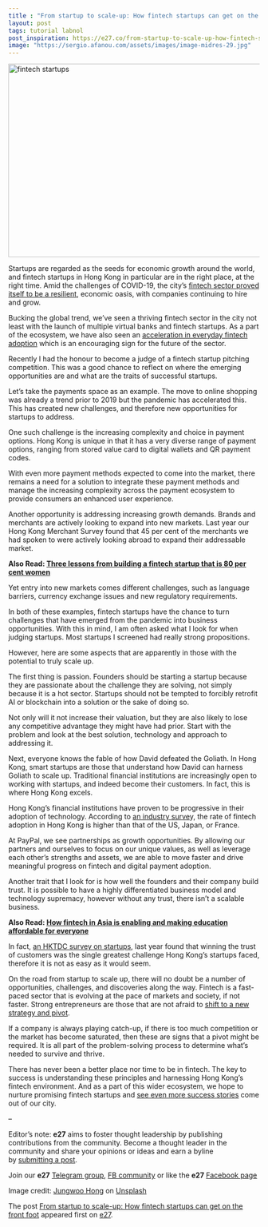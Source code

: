 ```yaml
---
title : "From startup to scale-up: How fintech startups can get on the front foot"
layout: post
tags: tutorial labnol
post_inspiration: https://e27.co/from-startup-to-scale-up-how-fintech-startups-can-get-on-the-front-foot-20210405/
image: "https://sergio.afanou.com/assets/images/image-midres-29.jpg"
---
```


<img loading="lazy" class="aligncenter wp-image-413132 size-full" src="https://e27.co/wp-content/uploads/2021/04/jungwoo-hong-cYUMaCqMYvI-unsplash.jpg" alt="fintech startups" width="690" height="387" />
<p>Startups are regarded as the seeds for economic growth around the world, and fintech startups in Hong Kong in particular are in the right place, at the right time. Amid the challenges of COVID-19, the city’s <a rel="follow" href="https://www.rgf-hr.com/rgf-salary-watch-2020-hk">fintech sector proved itself to be a resilient</a>, economic oasis, with companies continuing to hire and grow.</p>
<p>Bucking the global trend, we’ve seen a thriving fintech sector in the city not least with the launch of multiple virtual banks and fintech startups. As a part of the ecosystem, we have also seen an <a rel="follow" href="https://e27.co/can-fintech-partnerships-solve-the-challenges-of-micro-and-small-businesses-20210331/">acceleration in everyday fintech adoption</a> which is an encouraging sign for the future of the sector.</p>
<p>Recently I had the honour to become a judge of a fintech startup pitching competition. This was a good chance to reflect on where the emerging opportunities are and what are the traits of successful startups.</p>
<p>Let’s take the payments space as an example. The move to online shopping was already a trend prior to 2019 but the pandemic has accelerated this. This has created new challenges, and therefore new opportunities for startups to address.</p>
<p>One such challenge is the increasing complexity and choice in payment options. Hong Kong is unique in that it has a very diverse range of payment options, ranging from stored value card to digital wallets and QR payment codes.</p>
<p>With even more payment methods expected to come into the market, there remains a need for a solution to integrate these payment methods and manage the increasing complexity across the payment ecosystem to provide consumers an enhanced user experience.</p>
<p>Another opportunity is addressing increasing growth demands. Brands and merchants are actively looking to expand into new markets. Last year our Hong Kong Merchant Survey found that 45 per cent of the merchants we had spoken to were actively looking abroad to expand their addressable market.</p>
<p><strong>Also Read: <a rel="follow" href="https://e27.co/three-lessons-from-building-a-fintech-startup-that-is-80-per-cent-women-20190610/">Three lessons from building a fintech startup that is 80 per cent women</a></strong></p>
<p>Yet entry into new markets comes different challenges, such as language barriers, currency exchange issues and new regulatory requirements.</p>
<p>In both of these examples, fintech startups have the chance to turn challenges that have emerged from the pandemic into business opportunities. With this in mind, I am often asked what I look for when judging startups. Most startups I screened had really strong propositions.</p>
<p>However, here are some aspects that are apparently in those with the potential to truly scale up.</p>
<p>The first thing is passion. Founders should be starting a startup because they are passionate about the challenge they are solving, not simply because it is a hot sector. Startups should not be tempted to forcibly retrofit AI or blockchain into a solution or the sake of doing so.</p>
<p>Not only will it not increase their valuation, but they are also likely to lose any competitive advantage they might have had prior. Start with the problem and look at the best solution, technology and approach to addressing it.</p>
<p>Next, everyone knows the fable of how David defeated the Goliath. In Hong Kong, smart startups are those that understand how David can harness Goliath to scale up. Traditional financial institutions are increasingly open to working with startups, and indeed become their customers. In fact, this is where Hong Kong excels.</p>
<p>Hong Kong’s financial institutions have proven to be progressive in their adoption of technology. According to <a rel="follow" href="https://assets.ey.com/content/dam/ey-sites/ey-com/en_gl/topics/banking-and-capital-markets/ey-global-fintech-adoption-index.pdf">an industry surve</a>y, the rate of fintech adoption in Hong Kong is higher than that of the US, Japan, or France.</p>
<p>At PayPal, we see partnerships as growth opportunities. By allowing our partners and ourselves to focus on our unique values, as well as leverage each other’s strengths and assets, we are able to move faster and drive meaningful progress on fintech and digital payment adoption.</p>
<p>Another trait that I look for is how well the founders and their company build trust. It is possible to have a highly differentiated business model and technology supremacy, however without any trust, there isn’t a scalable business.</p>
<p><strong>Also Read: <a rel="follow" href="https://e27.co/how-fintech-is-asia-is-enabling-and-making-education-affordable-for-everyone-20210318/">How fintech in Asia is enabling and making education affordable for everyone</a></strong></p>
<p>In fact, <a rel="follow" href="https://research.hktdc.com/en/article/NjY2Mzc0Njkz?utm_source=weky_edm&amp;utm_campaign=edm_promo_upd&amp;utm_medium=edm&amp;DCSext.dept=12&amp;WT.mc_id=6246437">an HKTDC survey on startups</a>, last year found that winning the trust of customers was the single greatest challenge Hong Kong’s startups faced, therefore it is not as easy as it would seem.</p>
<p>On the road from startup to scale up, there will no doubt be a number of opportunities, challenges, and discoveries along the way. Fintech is a fast-paced sector that is evolving at the pace of markets and society, if not faster. Strong entrepreneurs are those that are not afraid to <a rel="follow" href="https://e27.co/pandemic-or-not-heres-why-pivoting-is-good-for-your-startup-20210308/">shift to a new strategy and pivot</a>.</p>
<p>If a company is always playing catch-up, if there is too much competition or the market has become saturated, then these are signs that a pivot might be required. It is all part of the problem-solving process to determine what’s needed to survive and thrive.</p>
<p>There has never been a better place nor time to be in fintech. The key to success is understanding these principles and harnessing Hong Kong’s fintech environment. And as a part of this wider ecosystem, we hope to nurture promising fintech startups and <a rel="follow" href="https://www.paypal.com/sg/webapps/mpp/innovationlab/innotopia?utm_source=google&amp;utm_medium=social&amp;utm_campaign=e27">see even more success stories</a> come out of our city.</p>
<p>&#8211;</p>
<p class="p1"><span class="s1">Editor’s note: <strong>e27</strong> aims to foster thought leadership by publishing contributions from the community. Become a thought leader in the community and share your opinions or ideas and earn a byline by <a rel="follow" href="https://e27.co/contributor"><span class="s2">submitting a post</span></a>.</span></p>
<p class="p1"><span class="s1">Join our <strong>e27</strong> <a rel="follow" href="https://t.me/joinchat/HmTbfBcGCZeykhM8NOlQ-g"><span class="s2">Telegram group</span></a>, <a rel="follow" href="https://www.facebook.com/groups/e27co/permalink/886904662065955/">FB community</a> or like the <strong>e27</strong> <a rel="follow" href="https://www.facebook.com/e27/?ref=your_pages"><span class="s2">Facebook page</span></a></span></p>
<p>Image credit: <a rel="follow" href="https://unsplash.com/@hjwinunsplsh?utm_source=unsplash&amp;utm_medium=referral&amp;utm_content=creditCopyText">Jungwoo Hong</a> on <a rel="follow" href="https://unsplash.com/s/photos/progress?utm_source=unsplash&amp;utm_medium=referral&amp;utm_content=creditCopyText">Unsplash</a></p>
<p>The post <a rel="nofollow" href="https://e27.co/from-startup-to-scale-up-how-fintech-startups-can-get-on-the-front-foot-20210405/">From startup to scale-up: How fintech startups can get on the front foot</a> appeared first on <a rel="nofollow" href="https://e27.co">e27</a>.</p>
